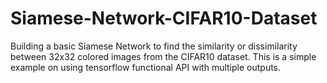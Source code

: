 # Siamese-Network-CIFAR10-Dataset
Building a basic Siamese Network to find the similarity or dissimilarity between 32x32 colored images from the CIFAR10 dataset.
This is a simple example on using tensorflow functional API with multiple outputs.
